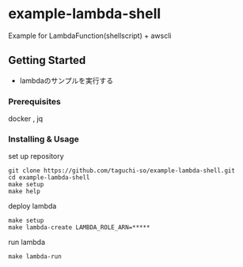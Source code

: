 # example-lambda-shell

Example for LambdaFunction(shellscript) +  awscli

## Getting Started

- lambdaのサンプルを実行する

### Prerequisites

docker , jq

### Installing & Usage

set up repository

```shell
git clone https://github.com/taguchi-so/example-lambda-shell.git
cd example-lambda-shell
make setup
make help
```

deploy lambda

```shell
make setup
make lambda-create LAMBDA_ROLE_ARN=*****
```

run lambda

```shell
make lambda-run

```
